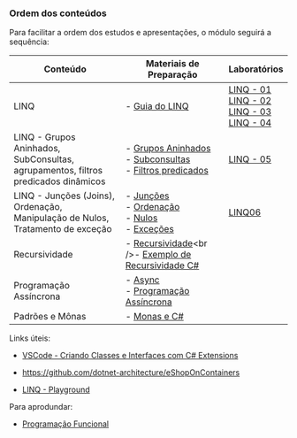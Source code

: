 ### Ordem dos conteúdos

Para facilitar a ordem dos estudos e apresentações, o módulo seguirá a sequência:

| Conteúdo                                                     | Materiais de Preparação                                      | Laboratórios                                                 |
| ------------------------------------------------------------ | ------------------------------------------------------------ | ------------------------------------------------------------ |
| LINQ                                                         | - [Guia do LINQ](https://docs.microsoft.com/pt-br/dotnet/csharp/linq/) | [LINQ - 01](Laboratorio/LINQ01.md)<br />[LINQ - 02](Laboratorio/LINQ02.md)<br />[LINQ - 03](Laboratorio/LINQ03.md)<br />[LINQ - 04](Laboratorio/LINQ04.md) |
| LINQ - Grupos Aninhados, SubConsultas, agrupamentos, filtros predicados dinâmicos | - [Grupos Aninhados](https://docs.microsoft.com/pt-br/dotnet/csharp/linq/create-a-nested-group)<br />- [Subconsultas](https://docs.microsoft.com/pt-br/dotnet/csharp/linq/perform-a-subquery-on-a-grouping-operation)<br />- [Filtros predicados](https://docs.microsoft.com/pt-br/dotnet/csharp/linq/dynamically-specify-predicate-filters-at-runtime) | [LINQ - 05](Laboratorio/LINQ05.md)                           |
| LINQ - Junções (Joins), Ordenação, Manipulação de Nulos, Tratamento de exceção | - [Junções](https://docs.microsoft.com/pt-br/dotnet/csharp/programming-guide/delegates/)<br />- [Ordenação](https://docs.microsoft.com/pt-br/dotnet/csharp/programming-guide/statements-expressions-operators/anonymous-methods)<br />- [Nulos](https://docs.microsoft.com/pt-br/dotnet/csharp/linq/handle-null-values-in-query-expressions)<br />- [Exceções](https://docs.microsoft.com/pt-br/dotnet/csharp/linq/handle-exceptions-in-query-expressions) | [LINQ06](Laboratorio/LINQ06.md)                              |
| Recursividade                                                | - [Recursividade](https://pt.wikipedia.org/wiki/Recursividade_(ci%C3%AAncia_da_computa%C3%A7%C3%A3o))<br />- [Exemplo de Recursividade C#](https://code.msdn.microsoft.com/windowsdesktop/Exemplo-de-mtodo-recursivo-1f51a7d8) |                                                              |
| Programação Assíncrona                                       | - [Async](https://docs.microsoft.com/pt-br/dotnet/csharp/async)<br />- [Programação Assíncrona](https://docs.microsoft.com/pt-br/dotnet/framework/data/adonet/asynchronous-programming) |                                                              |
| Padrões e Mônas                                              | - [Monas e C#](https://mikhail.io/2018/07/monads-explained-in-csharp-again/) |                                                              |



Links úteis:

- [VSCode - Criando Classes e Interfaces com C# Extensions](https://medium.com/@renato.groffe/net-core-visual-studio-code-criando-rapidamente-classes-e-interfaces-com-c-extensions-e73bad83e867)

- https://github.com/dotnet-architecture/eShopOnContainers

- [LINQ - Playground](https://www.codingame.com/playgrounds/213/using-c-linq---a-practical-overview/combined-exercise-1)

  

Para aprodundar:

- [Programação Funcional](https://en.wikipedia.org/wiki/Monad_(functional_programming))

